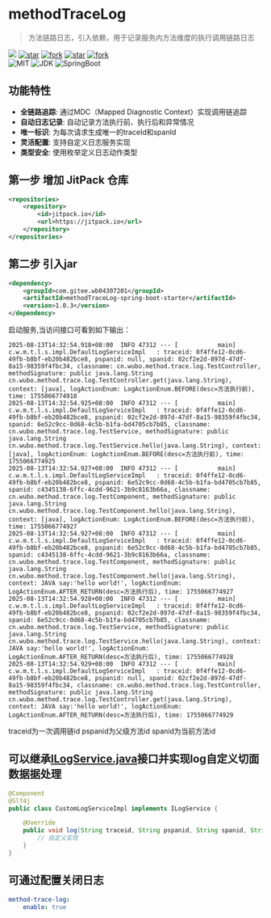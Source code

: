 # methodTraceLog

> 方法链路日志，引入依赖，用于记录服务内方法维度的执行调用链路日志

[![](https://jitpack.io/v/com.gitee.wb04307201/methodTraceLog.svg)](https://jitpack.io/#com.gitee.wb04307201/methodTraceLog)
[![star](https://gitee.com/wb04307201/methodTraceLog/badge/star.svg?theme=dark)](https://gitee.com/wb04307201/methodTraceLog)
[![fork](https://gitee.com/wb04307201/methodTraceLog/badge/fork.svg?theme=dark)](https://gitee.com/wb04307201/methodTraceLog)
[![star](https://img.shields.io/github/stars/wb04307201/methodTraceLog)](https://github.com/wb04307201/methodTraceLog)
[![fork](https://img.shields.io/github/forks/wb04307201/methodTraceLog)](https://github.com/wb04307201/methodTraceLog)  
![MIT](https://img.shields.io/badge/License-Apache2.0-blue.svg) ![JDK](https://img.shields.io/badge/JDK-17+-green.svg) ![SpringBoot](https://img.shields.io/badge/Srping%20Boot-3+-green.svg)

## 功能特性

- **全链路追踪**: 通过MDC（Mapped Diagnostic Context）实现调用链追踪
- **自动日志记录**: 自动记录方法执行前、执行后和异常情况
- **唯一标识**: 为每次请求生成唯一的traceId和spanId
- **灵活配置**: 支持自定义日志服务实现
- **类型安全**: 使用枚举定义日志动作类型

## 第一步 增加 JitPack 仓库
```xml
<repositories>
    <repository>
        <id>jitpack.io</id>
        <url>https://jitpack.io</url>
    </repository>
</repositories>
```

## 第二步 引入jar
```xml
<dependency>
    <groupId>com.gitee.wb04307201</groupId>
    <artifactId>methodTraceLog-spring-boot-starter</artifactId>
    <version>1.0.3</version>
</dependency>
```

启动服务,当访问接口可看到如下输出：
```
2025-08-13T14:32:54.918+08:00  INFO 47312 --- [           main] c.w.m.t.l.s.impl.DefaultLogServiceImpl   : traceid: 0f4ffe12-0cd6-49fb-b8bf-eb20b482bce8, pspanid: null, spanid: 02cf2e2d-897d-47df-8a15-98359f4fbc34, classname: cn.wubo.method.trace.log.TestController, methodSignature: public java.lang.String cn.wubo.method.trace.log.TestController.get(java.lang.String), context: [java], logActionEnum: LogActionEnum.BEFORE(desc=方法执行前), time: 1755066774918
2025-08-13T14:32:54.925+08:00  INFO 47312 --- [           main] c.w.m.t.l.s.impl.DefaultLogServiceImpl   : traceid: 0f4ffe12-0cd6-49fb-b8bf-eb20b482bce8, pspanid: 02cf2e2d-897d-47df-8a15-98359f4fbc34, spanid: 6e52c9cc-0d68-4c5b-b1fa-bd4705cb7b85, classname: cn.wubo.method.trace.log.TestService, methodSignature: public java.lang.String cn.wubo.method.trace.log.TestService.hello(java.lang.String), context: [java], logActionEnum: LogActionEnum.BEFORE(desc=方法执行前), time: 1755066774925
2025-08-13T14:32:54.927+08:00  INFO 47312 --- [           main] c.w.m.t.l.s.impl.DefaultLogServiceImpl   : traceid: 0f4ffe12-0cd6-49fb-b8bf-eb20b482bce8, pspanid: 6e52c9cc-0d68-4c5b-b1fa-bd4705cb7b85, spanid: c4345138-6ffc-4cdd-9621-3b9c8163b66a, classname: cn.wubo.method.trace.log.TestComponent, methodSignature: public java.lang.String cn.wubo.method.trace.log.TestComponent.hello(java.lang.String), context: [java], logActionEnum: LogActionEnum.BEFORE(desc=方法执行前), time: 1755066774927
2025-08-13T14:32:54.927+08:00  INFO 47312 --- [           main] c.w.m.t.l.s.impl.DefaultLogServiceImpl   : traceid: 0f4ffe12-0cd6-49fb-b8bf-eb20b482bce8, pspanid: 6e52c9cc-0d68-4c5b-b1fa-bd4705cb7b85, spanid: c4345138-6ffc-4cdd-9621-3b9c8163b66a, classname: cn.wubo.method.trace.log.TestComponent, methodSignature: public java.lang.String cn.wubo.method.trace.log.TestComponent.hello(java.lang.String), context: JAVA say:'hello world!', logActionEnum: LogActionEnum.AFTER_RETURN(desc=方法执行后), time: 1755066774927
2025-08-13T14:32:54.928+08:00  INFO 47312 --- [           main] c.w.m.t.l.s.impl.DefaultLogServiceImpl   : traceid: 0f4ffe12-0cd6-49fb-b8bf-eb20b482bce8, pspanid: 02cf2e2d-897d-47df-8a15-98359f4fbc34, spanid: 6e52c9cc-0d68-4c5b-b1fa-bd4705cb7b85, classname: cn.wubo.method.trace.log.TestService, methodSignature: public java.lang.String cn.wubo.method.trace.log.TestService.hello(java.lang.String), context: JAVA say:'hello world!', logActionEnum: LogActionEnum.AFTER_RETURN(desc=方法执行后), time: 1755066774928
2025-08-13T14:32:54.929+08:00  INFO 47312 --- [           main] c.w.m.t.l.s.impl.DefaultLogServiceImpl   : traceid: 0f4ffe12-0cd6-49fb-b8bf-eb20b482bce8, pspanid: null, spanid: 02cf2e2d-897d-47df-8a15-98359f4fbc34, classname: cn.wubo.method.trace.log.TestController, methodSignature: public java.lang.String cn.wubo.method.trace.log.TestController.get(java.lang.String), context: JAVA say:'hello world!', logActionEnum: LogActionEnum.AFTER_RETURN(desc=方法执行后), time: 1755066774929
```

traceid为一次调用链id
pspanid为父级方法id
spanid为当前方法id


## 可以继承[ILogService.java](methodTraceLog/src/main/java/cn/wubo/method/trace/log/service/ILogService.java)接口并实现log自定义切面数据据处理

```java
@Component
@Slf4j
public class CustomLogServiceImpl implements ILogService {

    @Override
    public void log(String traceid, String pspanid, String spanid, String classname, String methodSignature, Object context, LogActionEnum logActionEnum) {
        // 自定义实现
    }
}
```

## 可通过配置关闭日志
```yaml
method-trace-log:
    enable: true
```






